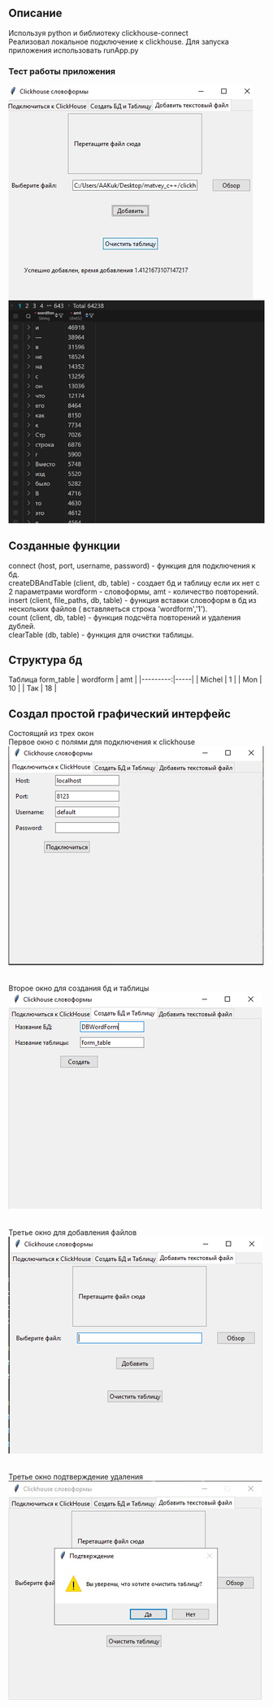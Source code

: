 ## Описание
Используя python и библиотеку clickhouse-connect<br/>  Реализовал локальное подключение к clickhouse.
Для запуска приложения использовать runApp.py
### Тест работы приложения
![Alt text](/ImagesForREADME/4.jfif)<br/>
![Alt text](/ImagesForREADME/5.png)<br/>
## Созданные функции

connect (host, port, username, password) - функция для подключения к бд.<br/>
createDBAndTable (client, db, table) - создает бд и таблицу если их нет с 2 параметрами wordform - словоформы, amt - количество повторений.<br/>
insert (client, file_paths, db, table) - функция вставки словоформ в бд из нескольких файлов ( вставляеться строка 'wordform','1').<br/>
count (client, db, table) - функция подсчёта повторений и удаления дублей.<br/>
clearTable (db, table) - функция для очистки таблицы.

## Структура бд
Таблица form_table
| wordform | amt |
|---------:|-----|
| Michel   | 1   |
| Mon      | 10  |
| Так      | 18  |

## Создал простой графический интерфейс
Состоящий из трех окон<br/>
Первое окно с полями для подключения к clickhouse<br/>
![Alt text](/ImagesForREADME/1frame.png?raw=true "Optional Title")<br/>
<br/>
<br/>
Второе окно для создания бд и таблицы<br/>
![Alt text](/ImagesForREADME/2frame.png?raw=true "Optional Title")<br/>
<br/>
<br/>
Третье окно для добавления файлов<br/>
![Alt text](/ImagesForREADME/3frame.png?raw=true "Optional Title")<br/>
<br/>
<br/>
Третье окно подтверждение удаления<br/>
![Alt text](/ImagesForREADME/3.1frame.png?raw=true "Optional Title")<br/>
